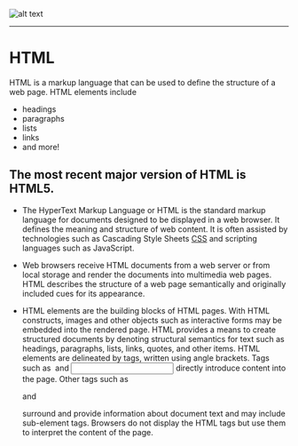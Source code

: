![alt text](https://upload.wikimedia.org/wikipedia/commons/thumb/6/61/HTML5_logo_and_wordmark.svg/200px-HTML5_logo_and_wordmark.svg.png "Logo Title Text 1")

___ 

# HTML

HTML is a markup language that can be used to define the structure of a web page. HTML elements include

* headings
* paragraphs
* lists
* links
* and more!

## The most recent major version of HTML is HTML5.

- The HyperText Markup Language or HTML is the standard markup language for documents designed to be displayed in a web browser. It defines the meaning and structure of web content. It is often assisted by technologies such as Cascading Style Sheets [CSS](/wiki/CSS) and scripting languages such as JavaScript.

- Web browsers receive HTML documents from a web server or from local storage and render the documents into multimedia web pages. HTML describes the structure of a web page semantically and originally included cues for its appearance.

- HTML elements are the building blocks of HTML pages. With HTML constructs, images and other objects such as interactive forms may be embedded into the rendered page. HTML provides a means to create structured documents by denoting structural semantics for text such as headings, paragraphs, lists, links, quotes, and other items. HTML elements are delineated by tags, written using angle brackets. Tags such as <img> and <input> directly introduce content into the page. Other tags such as <p> and </p> surround and provide information about document text and may include sub-element tags. Browsers do not display the HTML tags but use them to interpret the content of the page.